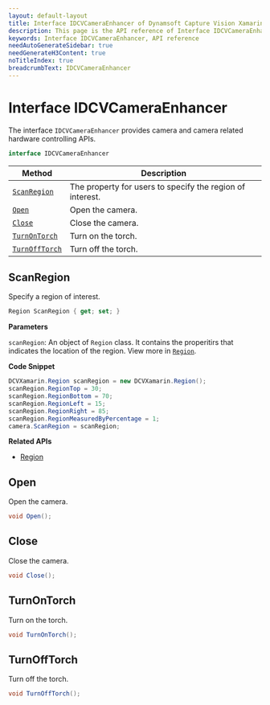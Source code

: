 ```yaml
---
layout: default-layout
title: Interface IDCVCameraEnhancer of Dynamsoft Capture Vision Xamarin Edition
description: This page is the API reference of Interface IDCVCameraEnhancer
keywords: Interface IDCVCameraEnhancer, API reference
needAutoGenerateSidebar: true
needGenerateH3Content: true
noTitleIndex: true
breadcrumbText: IDCVCameraEnhancer
---
```


# Interface IDCVCameraEnhancer

The interface `IDCVCameraEnhancer` provides camera and camera related hardware controlling APIs.

```c#
interface IDCVCameraEnhancer
```

<style>
  .markdown-body > table {
    display: table;
    width: 100%;
  }
  .markdown-body > table tr th:first-child {
    width: 30%;
  }
</style>

| Method | Description |
| ------- | ----------- |
| [`ScanRegion`](#scanregion) | The property for users to specify the region of interest. |
| [`Open`](#open) | Open the camera. |
| [`Close`](#close) | Close the camera. |
| [`TurnOnTorch`](#turnontorch) | Turn on the torch. |
| [`TurnOffTorch`](#turnofftorch) | Turn off the torch. |

## ScanRegion

Specify a region of interest.

```c#
Region ScanRegion { get; set; }
```

**Parameters**

`scanRegion`: An object of `Region` class. It contains the properitirs that indicates the location of the region. View more in [`Region`](class-region.md).

**Code Snippet**

```c#
DCVXamarin.Region scanRegion = new DCVXamarin.Region();
scanRegion.RegionTop = 30;
scanRegion.RegionBottom = 70;
scanRegion.RegionLeft = 15;
scanRegion.RegionRight = 85;
scanRegion.RegionMeasuredByPercentage = 1;
camera.ScanRegion = scanRegion;
```

**Related APIs**

- [Region](class-region.md)

## Open

Open the camera.

```c#
void Open();
```

## Close

Close the camera.

```c#
void Close();
```

## TurnOnTorch

Turn on the torch.

```c#
void TurnOnTorch();
```

## TurnOffTorch

Turn off the torch.

```c#
void TurnOffTorch();
```
